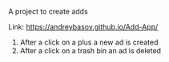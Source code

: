 A project to create adds

Link: https://andreybasov.github.io/Add-App/

1) After a click on a plus a new ad is created 
2) After a click on a trash bin an ad is deleted 
